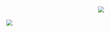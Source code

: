 
<h1 align="center">
  <a href="https://git.io/typing-svg">
    <img src="https://readme-typing-svg.herokuapp.com?font=cambria&size=30&lines=Hi,+Welcome+to+my+GitHub;Student;Web+DeveloperI+Have+Interest+in+Laravel,+ReactJs">
  </a>
</h1>

![](https://raw.githubusercontent.com/halfrost/halfrost/master/icons/header_.png)



